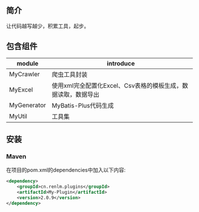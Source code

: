 ## 简介
让代码越写越少，积累工具，起步。

## 包含组件
| module             |    introduce
| -------------------|----------------------------------------------------------------------------------
| MyCrawler          |     爬虫工具封装
| MyExcel            |     使用xml完全配置化Excel、Csv表格的模板生成，数据读取，数据导出
| MyGenerator        |     MyBatis-Plus代码生成
| MyUtil             |     工具集

## 安装
### Maven
在项目的pom.xml的dependencies中加入以下内容:

```xml
<dependency>
    <groupId>cn.renlm.plugins</groupId>
    <artifactId>My-Plugin</artifactId>
    <version>2.0.9</version>
</dependency>
```